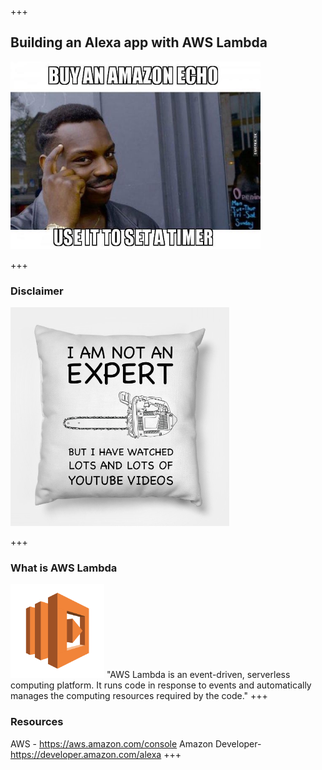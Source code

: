 +++
## Building an Alexa app with AWS Lambda
<img src="./assets/alexaHomePage.jpg" width="400" height="300"/>

+++

### Disclaimer
<img src="./assets/notAnExpert.jpg" width="350" height="350"/>

+++

### What is AWS Lambda
<img src="./assets/aws_lambda.png" width="150" height="150"/>
"AWS Lambda is an event-driven, serverless computing platform. It runs code in response to events and automatically manages the computing resources required by the code."
+++

### Resources
AWS - https://aws.amazon.com/console
Amazon Developer- https://developer.amazon.com/alexa
+++
